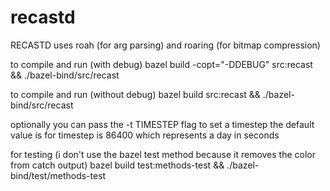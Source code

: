# recastd

RECASTD uses roah (for arg parsing) and roaring (for bitmap compression)

to compile and run (with debug)
bazel build -copt="-DDEBUG" src:recast && ./bazel-bind/src/recast

to compile and run (without debug)
bazel build src:recast && ./bazel-bind/src/recast

optionally you can pass the -t TIMESTEP flag to set a timestep
the default value is for timestep is 86400 which represents a day in seconds

for testing (i don't use the bazel test method because it removes the color from catch output)
bazel build test:methods-test && ./bazel-bind/test/methods-test

